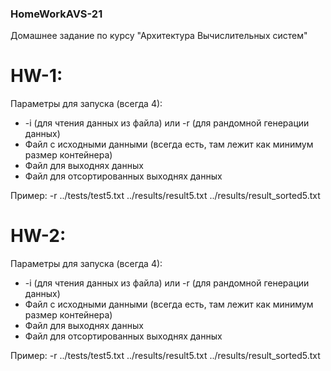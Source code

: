 ### HomeWorkAVS-21
Домашнее задание по курсу "Архитектура Вычислительных систем"

# HW-1:
 Параметры для запуска (всегда 4):
 * -i (для чтения данных из файла) или -r (для рандомной генерации данных)
 * Файл с исходными данными (всегда есть, там лежит как минимум размер контейнера)
 * Файл для выходнях данных
 * Файл для отсортированных выходнях данных

Пример: -r ../tests/test5.txt ../results/result5.txt ../results/result_sorted5.txt

# HW-2:
 Параметры для запуска (всегда 4):
 * -i (для чтения данных из файла) или -r (для рандомной генерации данных)
 * Файл с исходными данными (всегда есть, там лежит как минимум размер контейнера)
 * Файл для выходнях данных
 * Файл для отсортированных выходнях данных

Пример: -r ../tests/test5.txt ../results/result5.txt ../results/result_sorted5.txt
